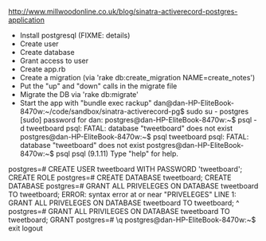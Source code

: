 http://www.millwoodonline.co.uk/blog/sinatra-activerecord-postgres-application
- Install postgresql (FIXME: details)
- Create user
- Create database
- Grant access to user
- Create app.rb
- Create a migration (via 'rake db:create_migration NAME=create_notes')
- Put the "up" and "down" calls in the migrate file
- Migrate the DB via 'rake db:migrate'
- Start the app with "bundle exec rackup"
dan@dan-HP-EliteBook-8470w:~/code/sandbox/sinatra-activerecord-pg$ sudo su - postgres
[sudo] password for dan: 
postgres@dan-HP-EliteBook-8470w:~$ psql -d tweetboard
psql: FATAL:  database "tweetboard" does not exist
postgres@dan-HP-EliteBook-8470w:~$ psql tweetboard
psql: FATAL:  database "tweetboard" does not exist
postgres@dan-HP-EliteBook-8470w:~$ psql
psql (9.1.11)
Type "help" for help.

postgres=# CREATE USER tweetboard WITH PASSWORD 'tweetboard';
CREATE ROLE
postgres=# CREATE DATABASE tweetboard;
CREATE DATABASE
postgres=# GRANT ALL PRIVELEGES ON DATABASE tweetboard TO tweetboard;
ERROR:  syntax error at or near "PRIVELEGES"
LINE 1: GRANT ALL PRIVELEGES ON DATABASE tweetboard TO tweetboard;
                  ^
postgres=# GRANT ALL PRIVILEGES ON DATABASE tweetboard TO tweetboard;
GRANT
postgres=# \q
postgres@dan-HP-EliteBook-8470w:~$ exit
logout

